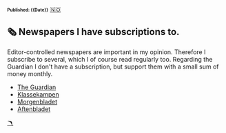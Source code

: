 <head>  
    <link rel="stylesheet" href="styles.css">
</head>

<font size="1">**Published: {{Date}}**</font>
<a href="newspapers.md" class="flag-link">🇳🇴</a>

## 🗞️ Newspapers I have subscriptions to.

Editor-controlled newspapers are important in my opinion. Therefore I subscribe to several, which I of course read regularly too. Regarding the Guardian I don't have a subscription, but support them with a small sum of money monthly.

- [The Guardian]("https://www.theguardian.com/europe")
- [Klassekampen]("https://klassekampen.no/")
- [Morgenbladet]("https://www.morgenbladet.no/")
- [Aftenbladet]("https://www.aftenbladet.no/")

<a href="index_english.md" class="boom-link">🪃</a>
